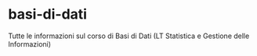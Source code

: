 basi-di-dati
============

Tutte le informazioni sul corso di Basi di Dati (LT Statistica e Gestione delle Informazioni)